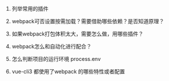 1. 列举常用的插件

2. webpack可否设置按需加载？需要借助哪些依赖？是否知道原理？

3. 如果webpack打包体积太大，需要怎么做，用哪些插件？

4. webpack怎么和自动化进行配合？

5. 怎么判断项目的运行环境 process.env

6. vue-cli3 都使用了webpack 的哪些特性或者配置
